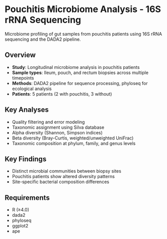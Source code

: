 # Pouchitis Microbiome Analysis - 16S rRNA Sequencing

Microbiome profiling of gut samples from pouchitis patients using 16S rRNA sequencing and the DADA2 pipeline.

## Overview
- **Study**: Longitudinal microbiome analysis in pouchitis patients
- **Sample types**: Ileum, pouch, and rectum biopsies across multiple timepoints
- **Methods**: DADA2 pipeline for sequence processing, phyloseq for ecological analysis
- **Patients**: 5 patients (2 with pouchitis, 3 without)

## Key Analyses
- Quality filtering and error modeling
- Taxonomic assignment using Silva database
- Alpha diversity (Shannon, Simpson indices)
- Beta diversity (Bray-Curtis, weighted/unweighted UniFrac)
- Taxonomic composition at phylum, family, and genus levels

## Key Findings
- Distinct microbial communities between biopsy sites
- Pouchitis patients show altered diversity patterns
- Site-specific bacterial composition differences

## Requirements
- R (≥4.0)
- dada2
- phyloseq
- ggplot2
- ape
